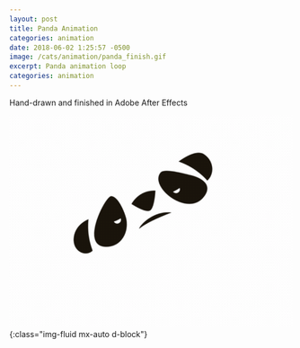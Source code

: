 ```yaml
---
layout: post
title: Panda Animation
categories: animation
date: 2018-06-02 1:25:57 -0500
image: /cats/animation/panda_finish.gif
excerpt: Panda animation loop
categories: animation
---
```


Hand-drawn and finished in Adobe After Effects

![image-title-here](/assets/img/cats/animation/panda_finish.gif){:class="img-fluid mx-auto d-block"}
